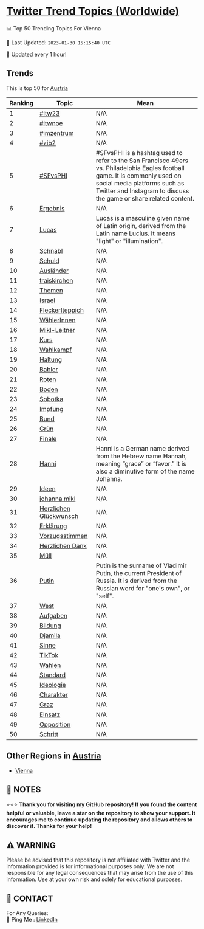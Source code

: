 [Twitter Trend Topics (Worldwide)](https://github.com/ErcinDedeoglu/Twitter-Trend-Topics)
==========


📊 Top 50 Trending Topics For Vienna

📆 Last Updated: `2023-01-30 15:15:40 UTC`

🔧 Updated every 1 hour!


## Trends

This is top 50 for [Austria](</Austria>)

| Ranking | Topic | Mean |
| ------- | ------------ | ------------ |
| 1 | [#ltw23](http://twitter.com/search?q=%23ltw23) | N/A |
| 2 | [#ltwnoe](http://twitter.com/search?q=%23ltwnoe) | N/A |
| 3 | [#imzentrum](http://twitter.com/search?q=%23imzentrum) | N/A |
| 4 | [#zib2](http://twitter.com/search?q=%23zib2) | N/A |
| 5 | [#SFvsPHI](http://twitter.com/search?q=%23SFvsPHI) | #SFvsPHI is a hashtag used to refer to the San Francisco 49ers vs. Philadelphia Eagles football game. It is commonly used on social media platforms such as Twitter and Instagram to discuss the game or share related content. |
| 6 | [Ergebnis](http://twitter.com/search?q=Ergebnis) | N/A |
| 7 | [Lucas](http://twitter.com/search?q=Lucas) | Lucas is a masculine given name of Latin origin, derived from the Latin name Lucius. It means "light" or "illumination". |
| 8 | [Schnabl](http://twitter.com/search?q=Schnabl) | N/A |
| 9 | [Schuld](http://twitter.com/search?q=Schuld) | N/A |
| 10 | [Ausländer](http://twitter.com/search?q=Ausl%c3%a4nder) | N/A |
| 11 | [traiskirchen](http://twitter.com/search?q=traiskirchen) | N/A |
| 12 | [Themen](http://twitter.com/search?q=Themen) | N/A |
| 13 | [Israel](http://twitter.com/search?q=Israel) | N/A |
| 14 | [Fleckerlteppich](http://twitter.com/search?q=Fleckerlteppich) | N/A |
| 15 | [WählerInnen](http://twitter.com/search?q=W%c3%a4hlerInnen) | N/A |
| 16 | [Mikl-Leitner](http://twitter.com/search?q=Mikl-Leitner) | N/A |
| 17 | [Kurs](http://twitter.com/search?q=Kurs) | N/A |
| 18 | [Wahlkampf](http://twitter.com/search?q=Wahlkampf) | N/A |
| 19 | [Haltung](http://twitter.com/search?q=Haltung) | N/A |
| 20 | [Babler](http://twitter.com/search?q=Babler) | N/A |
| 21 | [Roten](http://twitter.com/search?q=Roten) | N/A |
| 22 | [Boden](http://twitter.com/search?q=Boden) | N/A |
| 23 | [Sobotka](http://twitter.com/search?q=Sobotka) | N/A |
| 24 | [Impfung](http://twitter.com/search?q=Impfung) | N/A |
| 25 | [Bund](http://twitter.com/search?q=Bund) | N/A |
| 26 | [Grün](http://twitter.com/search?q=Gr%c3%bcn) | N/A |
| 27 | [Finale](http://twitter.com/search?q=Finale) | N/A |
| 28 | [Hanni](http://twitter.com/search?q=Hanni) | Hanni is a German name derived from the Hebrew name Hannah, meaning “grace” or “favor.” It is also a diminutive form of the name Johanna. |
| 29 | [Ideen](http://twitter.com/search?q=Ideen) | N/A |
| 30 | [johanna mikl](http://twitter.com/search?q=johanna+mikl) | N/A |
| 31 | [Herzlichen Glückwunsch](http://twitter.com/search?q=Herzlichen+Gl%c3%bcckwunsch) | N/A |
| 32 | [Erklärung](http://twitter.com/search?q=Erkl%c3%a4rung) | N/A |
| 33 | [Vorzugsstimmen](http://twitter.com/search?q=Vorzugsstimmen) | N/A |
| 34 | [Herzlichen Dank](http://twitter.com/search?q=Herzlichen+Dank) | N/A |
| 35 | [Müll](http://twitter.com/search?q=M%c3%bcll) | N/A |
| 36 | [Putin](http://twitter.com/search?q=Putin) | Putin is the surname of Vladimir Putin, the current President of Russia. It is derived from the Russian word for "one's own", or "self". |
| 37 | [West](http://twitter.com/search?q=West) | N/A |
| 38 | [Aufgaben](http://twitter.com/search?q=Aufgaben) | N/A |
| 39 | [Bildung](http://twitter.com/search?q=Bildung) | N/A |
| 40 | [Djamila](http://twitter.com/search?q=Djamila) | N/A |
| 41 | [Sinne](http://twitter.com/search?q=Sinne) | N/A |
| 42 | [TikTok](http://twitter.com/search?q=TikTok) | N/A |
| 43 | [Wahlen](http://twitter.com/search?q=Wahlen) | N/A |
| 44 | [Standard](http://twitter.com/search?q=Standard) | N/A |
| 45 | [Ideologie](http://twitter.com/search?q=Ideologie) | N/A |
| 46 | [Charakter](http://twitter.com/search?q=Charakter) | N/A |
| 47 | [Graz](http://twitter.com/search?q=Graz) | N/A |
| 48 | [Einsatz](http://twitter.com/search?q=Einsatz) | N/A |
| 49 | [Opposition](http://twitter.com/search?q=Opposition) | N/A |
| 50 | [Schritt](http://twitter.com/search?q=Schritt) | N/A |



## Other Regions in [Austria](</Austria>)

* [Vienna](</Austria/Vienna.md>)



## 📝 NOTES

⭐⭐⭐ **Thank you for visiting my GitHub repository! If you found the content helpful or valuable, leave a star on the repository to show your support. It encourages me to continue updating the repository and allows others to discover it. Thanks for your help!**


## ⚠️ WARNING

Please be advised that this repository is not affiliated with Twitter and the information provided is for informational purposes only. We are not responsible for any legal consequences that may arise from the use of this information. Use at your own risk and solely for educational purposes.


## 📨 CONTACT

 For Any Queries:  
            🏓 Ping Me : [LinkedIn](https://www.linkedin.com/in/ercindedeoglu/)
